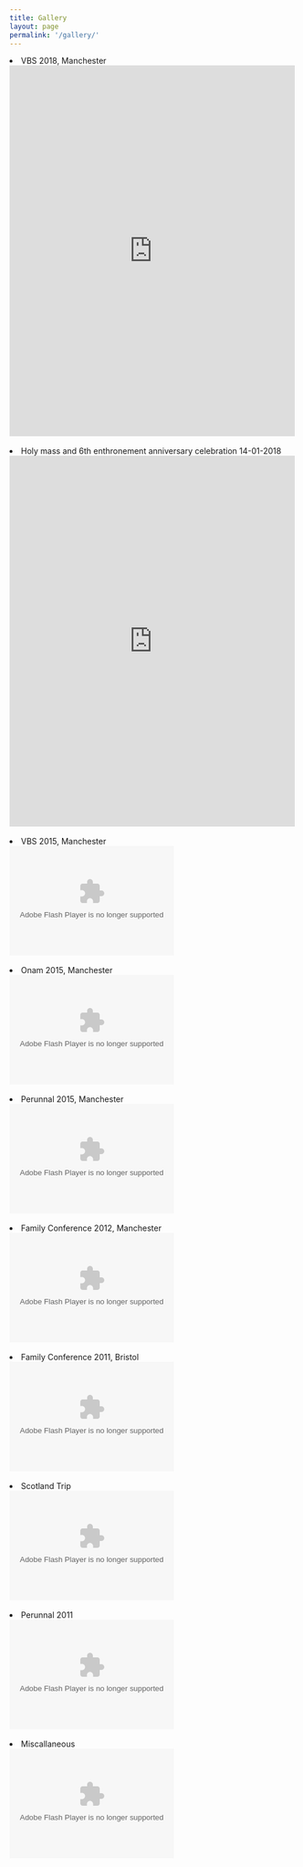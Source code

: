 ```yaml
---
title: Gallery
layout: page
permalink: '/gallery/'
---
```

<p>
        <li>VBS 2018, Manchester<br/>
               <iframe src="https://www.facebook.com/plugins/post.php?href=https%3A%2F%2Fwww.facebook.com%2FStMarysJSOCManchester%2Fposts%2F904249806441062&width=500" width="500" height="650" style="border:none;overflow:hidden" scrolling="no" frameborder="0" allowTransparency="true" allow="encrypted-media"></iframe>
        </li>
</p>
<p>
        <li>Holy mass and 6th enthronement anniversary celebration 14-01-2018<br/>
               <iframe src="https://www.facebook.com/plugins/post.php?href=https%3A%2F%2Fwww.facebook.com%2Fmedia%2Fset%2F%3Fset%3Da.723772724488772%26type%3D3&width=500" width="500" height="650" style="border:none;overflow:hidden" scrolling="no" frameborder="0" allowTransparency="true" allow="encrypted-media"></iframe>
        </li>
</p>
<p>
        <li>VBS 2015, Manchester <br/>
                <embed type="application/x-shockwave-flash" src="https://photos.gstatic.com/media/slideshow.swf" width="288" height="192" flashvars="host=picasaweb.google.com&captions=1&hl=en_US&feat=flashalbum&RGB=0x000000&feed=https%3A%2F%2Fpicasaweb.google.com%2Fdata%2Ffeed%2Fapi%2Fuser%2F111101874185058182719%2Falbumid%2F6213409296361761137%3Falt%3Drss%26kind%3Dphoto%26hl%3Den_US" pluginspage="http://www.macromedia.com/go/getflashplayer">
        </li>
</p>
<p>
        <li>Onam 2015, Manchester<br/>
        <embed type="application/x-shockwave-flash" src="https://photos.gstatic.com/media/slideshow.swf" width="288" height="192" flashvars="host=picasaweb.google.com&hl=en_US&feat=flashalbum&RGB=0x000000&feed=https%3A%2F%2Fpicasaweb.google.com%2Fdata%2Ffeed%2Fapi%2Fuser%2F111101874185058182719%2Falbumid%2F6213412293837688497%3Falt%3Drss%26kind%3Dphoto%26hl%3Den_US" pluginspage="http://www.macromedia.com/go/getflashplayer"></li>
</p>
<p>
        <li>Perunnal 2015, Manchester<br/>
        <embed type="application/x-shockwave-flash" src="https://photos.gstatic.com/media/slideshow.swf" width="288" height="192" flashvars="host=picasaweb.google.com&hl=en_US&feat=flashalbum&RGB=0x000000&feed=https%3A%2F%2Fpicasaweb.google.com%2Fdata%2Ffeed%2Fapi%2Fuser%2F111101874185058182719%2Falbumid%2F6213414295264542577%3Falt%3Drss%26kind%3Dphoto%26hl%3Den_US" pluginspage="http://www.macromedia.com/go/getflashplayer"></li>
</p>
<p>
        <li>Family Conference 2012, Manchester<br />
        <embed type="application/x-shockwave-flash" src="https://static.googleusercontent.com/external_content/picasaweb.googleusercontent.com/slideshow.swf" width="288" height="192" flashvars="host=picasaweb.google.com&captions=1&noautoplay=1&hl=en_US&feat=flashalbum&RGB=0x000000&feed=https%3A%2F%2Fpicasaweb.google.com%2Fdata%2Ffeed%2Fapi%2Fuser%2F104901678348830095608%2Falbumid%2F5890085720679538753%3Falt%3Drss%26kind%3Dphoto%26hl%3Den_US" pluginspage="http://www.macromedia.com/go/getflashplayer"></li>
</p>
<p>
        <li>Family Conference 2011, Bristol<br />
        <embed type="application/x-shockwave-flash" src="https://static.googleusercontent.com/external_content/picasaweb.googleusercontent.com/slideshow.swf" width="288" height="192" flashvars="host=picasaweb.google.com&captions=1&noautoplay=1&hl=en_US&feat=flashalbum&RGB=0x000000&feed=https%3A%2F%2Fpicasaweb.google.com%2Fdata%2Ffeed%2Fapi%2Fuser%2F104901678348830095608%2Falbumid%2F5659335466351823073%3Falt%3Drss%26kind%3Dphoto%26hl%3Den_US" pluginspage="http://www.macromedia.com/go/getflashplayer"></li>
</p>
<p>
        <li>Scotland Trip<br />
        <embed type="application/x-shockwave-flash" src="https://static.googleusercontent.com/external_content/picasaweb.googleusercontent.com/slideshow.swf" width="288" height="192" flashvars="host=picasaweb.google.com&captions=1&noautoplay=1&hl=en_US&feat=flashalbum&RGB=0x000000&feed=https%3A%2F%2Fpicasaweb.google.com%2Fdata%2Ffeed%2Fapi%2Fuser%2F104901678348830095608%2Falbumid%2F5646178129224406593%3Falt%3Drss%26kind%3Dphoto%26hl%3Den_US" pluginspage="http://www.macromedia.com/go/getflashplayer"></li>
</p>
<p>
        <li>Perunnal 2011<br />
        <embed type="application/x-shockwave-flash" src="https://static.googleusercontent.com/external_content/picasaweb.googleusercontent.com/slideshow.swf" width="288" height="192" flashvars="host=picasaweb.google.com&captions=1&noautoplay=1&hl=en_US&feat=flashalbum&RGB=0x000000&feed=https%3A%2F%2Fpicasaweb.google.com%2Fdata%2Ffeed%2Fapi%2Fuser%2F104901678348830095608%2Falbumid%2F5646171323100420913%3Falt%3Drss%26kind%3Dphoto%26hl%3Den_US" pluginspage="http://www.macromedia.com/go/getflashplayer"></li>
</p>
<p>
        <li>Miscallaneous<br />
        <embed type="application/x-shockwave-flash" src="https://static.googleusercontent.com/external_content/picasaweb.googleusercontent.com/slideshow.swf" width="288" height="192" flashvars="host=picasaweb.google.com&captions=1&noautoplay=1&hl=en_US&feat=flashalbum&RGB=0x000000&feed=https%3A%2F%2Fpicasaweb.google.com%2Fdata%2Ffeed%2Fapi%2Fuser%2F104901678348830095608%2Falbumid%2F5699427669760602865%3Falt%3Drss%26kind%3Dphoto%26hl%3Den_US" pluginspage="http://www.macromedia.com/go/getflashplayer"></li>
</p>
